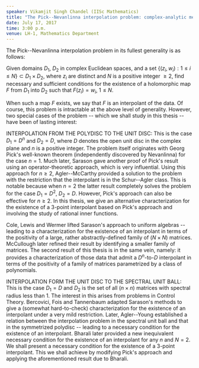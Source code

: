 ```yaml
---
speaker: Vikamjit Singh Chandel (IISc Mathematics)
title: "The Pick--Nevanlinna interpolation problem: complex-analytic methods in special domains"
date: July 17, 2017
time: 3:00 p.m.
venue: LH-1, Mathematics Department
---
```

The Pick--Nevanlinna interpolation problem in its fullest generality is as
follows:

Given domains $D_1$, $D_2$ in complex Euclidean spaces, and a set $\{(z_i,w_i):
1\leq i\leq N\}\subset D_1\times D_2$, where $z_i$ are distinct and $N$ is a
positive integer $\geq 2$, find necessary and sufficient conditions for the
existence of a holomorphic map $F$ from $D_1$ into $D_2$ such that $F(z_i) = w_i$,
$1\leq N$.

When such a map $F$ exists, we say that $F$ is an interpolant of the data. Of
course, this problem is intractable at the above level of generality.
However, two special cases of the problem -- which we shall study in this
thesis -- have been of lasting interest:

INTERPOLATION FROM THE POLYDISC TO THE UNIT DISC: This is the case $D_1 =
D^n$ and $D_2 = D$, where $D$ denotes the open unit disc in the complex plane
and $n$ is a positive integer. The problem itself originates with Georg
Pick's well-known theorem (independently discovered by Nevanlinna) for the
case $n=1$. Much later, Sarason gave another proof of Pick's result using an
operator-theoretic approach, which is very influential. Using this
approach for $n\geq 2$, Agler--McCarthy provided a solution to the problem
with the restriction that the interpolant is in the Schur--Agler class.
This is notable because when $n = 2$ the latter result completely solves the
problem for the case $D_1 = D^2$, $D_2 = D$. However, Pick's approach can also
be effective for $n\geq 2$. In this thesis, we give an alternative
characterization for the existence of a $3$-point interpolant based on
Pick's approach and involving the study of rational inner functions.

Cole, Lewis and Wermer lifted Sarason's approach to uniform algebras --
leading to a characterization for the existence of an interpolant in terms
of the positivity of a large, rather abstractly-defined family of $(N\times
N)$ matrices. McCullough later refined their result by identifying a
smaller family of matrices. The second result of this thesis is in the
same vein, namely: it provides a characterization of those data that admit
a $D^n$-to-$D$ interpolant in terms of the positivity of a family of matrices
parametrized by a class of polynomials.


INTERPOLATION FORM THE UNIT DISC TO THE SPECTRAL UNIT BALL: This is the
case $D_1 = D$ and $D_2$ is the set of all $(n\times n)$ matrices with spectral
radius less than $1$. The interest in this arises from problems in Control
Theory. Bercovici, Fois and Tannenbaum adapted Sarason's methods to give a
(somewhat hard-to-check) characterization for the existence of an
interpolant under a very mild restriction. Later, Agler--Young established
a relation between the interpolation problem in the spectral unit ball and
that in the symmetrized polydisc -- leading to a necessary condition for
the existence of an interpolant. Bharali later provided a new inequivalent
necessary condition for the existence of an interpolant for any $n$ and $N=2$.
We shall present a necessary condition for the existence of a $3$-point
interpolant. This we shall achieve by modifying Pick's approach and
applying the aforementioned result due to Bharali.
